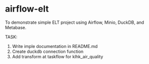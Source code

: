 # airflow-elt
To demonstrate simple ELT project using Airflow, Minio, DuckDB, and Metabase.

TASK:
1. Write imple documentation in README.md
2. Create duckdb connection function
3. Add transform at taskflow for klhk_air_quality
